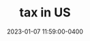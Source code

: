 ---
layout: post
title: tax in US
date: 2023-01-07 11:59:00-0400
description: 
categories: us life
tags: tax
giscus_comments: true
---
